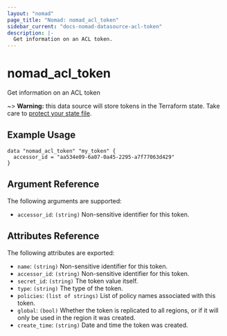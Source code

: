 ```yaml
---
layout: "nomad"
page_title: "Nomad: nomad_acl_token"
sidebar_current: "docs-nomad-datasource-acl-token"
description: |-
  Get information on an ACL token.
---
```


# nomad_acl_token

Get information on an ACL token

~> **Warning:** this data source will store tokens in the Terraform state. Take care to
  [protect your state file](/docs/state/sensitive-data.html).

## Example Usage

```hcl
data "nomad_acl_token" "my_token" {
  accessor_id = "aa534e09-6a07-0a45-2295-a7f77063d429"
}
```

## Argument Reference

The following arguments are supported:

* `accessor_id`: `(string)` Non-sensitive identifier for this token.

## Attributes Reference

The following attributes are exported:

* `name`: `(string)` Non-sensitive identifier for this token.
* `accessor_id`: `(string)` Non-sensitive identifier for this token.
* `secret_id`: `(string)` The token value itself.
* `type`: `(string)` The type of the token.
* `policies`: `(list of strings)` List of policy names associated with this token.
* `global`: `(bool)` Whether the token is replicated to all regions, or if it will only be used in the region it was created.
* `create_time`: `(string)` Date and time the token was created.
